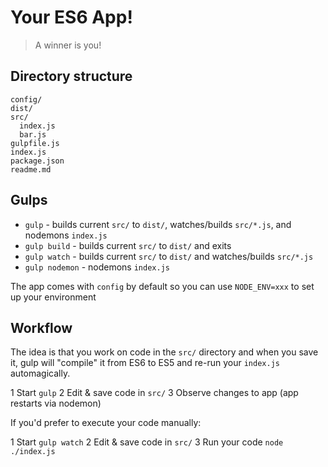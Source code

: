 # Your ES6 App!

> A winner is you!

## Directory structure

```
config/
dist/
src/
  index.js
  bar.js
gulpfile.js
index.js
package.json
readme.md
```

## Gulps

- `gulp` - builds current `src/` to `dist/`, watches/builds `src/*.js`, and nodemons `index.js`
- `gulp build` - builds current `src/` to `dist/` and exits
- `gulp watch` - builds current `src/` to `dist/` and watches/builds `src/*.js`
- `gulp nodemon` - nodemons `index.js`

The app comes with `config` by default so you can use `NODE_ENV=xxx` to set up your environment

## Workflow

The idea is that you work on code in the `src/` directory and when you save it, gulp will "compile" it from ES6 to ES5 and re-run your `index.js` automagically.

1 Start `gulp`
2 Edit & save code in `src/`
3 Observe changes to app (app restarts via nodemon)

If you'd prefer to execute your code manually:

1 Start `gulp watch`
2 Edit & save code in `src/`
3 Run your code `node ./index.js`
